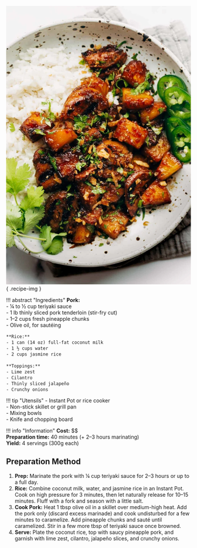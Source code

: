 ![Pineapple Pork](../images/pineapple-pork.jpg){ .recipe-img }

!!! abstract "Ingredients"
    **Pork:**  
    - ¼ to ½ cup teriyaki sauce  
    - 1 lb thinly sliced pork tenderloin (stir-fry cut)  
    - 1–2 cups fresh pineapple chunks  
    - Olive oil, for sautéing  

    **Rice:**  
    - 1 can (14 oz) full-fat coconut milk  
    - 1 ½ cups water  
    - 2 cups jasmine rice  

    **Toppings:**  
    - Lime zest  
    - Cilantro  
    - Thinly sliced jalapeño  
    - Crunchy onions  

!!! tip "Utensils"
    - Instant Pot or rice cooker  
    - Non-stick skillet or grill pan  
    - Mixing bowls  
    - Knife and chopping board  

!!! info "Information"
    **Cost:** $$  
    **Preparation time:** 40 minutes (+ 2–3 hours marinating)  
    **Yield:** 4 servings (300g each)  

## Preparation Method

1. **Prep:** Marinate the pork with ¼ cup teriyaki sauce for 2–3 hours or up to a full day.  
2. **Rice:** Combine coconut milk, water, and jasmine rice in an Instant Pot. Cook on high pressure for 3 minutes, then let naturally release for 10–15 minutes. Fluff with a fork and season with a little salt.  
3. **Cook Pork:** Heat 1 tbsp olive oil in a skillet over medium-high heat. Add the pork only (discard excess marinade) and cook undisturbed for a few minutes to caramelize. Add pineapple chunks and sauté until caramelized. Stir in a few more tbsp of teriyaki sauce once browned.  
4. **Serve:** Plate the coconut rice, top with saucy pineapple pork, and garnish with lime zest, cilantro, jalapeño slices, and crunchy onions.  
